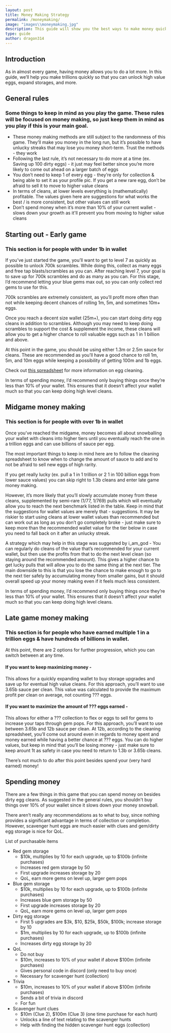 ```yaml
---
layout: post
title: Money Making Strategy
permalink: /moneymaking/
image: "images\\moneymaking.jpg"
description: This guide will show you the best ways to make money quickly!
type: guide
author: dragon314
---
```


## Introduction

As in almost every game, having money allows you to do a lot more. In this guide, we’ll help you make trillions quickly so that you can unlock high value eggs, expand storages, and more.

## General rules

### Some things to keep in mind as you play the game. These rules will be focused on money making, so just keep them in mind as you play if this is your main goal.

- These money making methods are still subject to the randomness of this game. They’ll make you money in the long run, but it’s possible to have unlucky streaks that may lose you money short-term.  Trust the methods - they work
- Following the last rule, it’s not necessary to do more at a time (ex. Saving up 100 dirty eggs) - it just may feel better since you’re more likely to come out ahead on a larger batch of eggs
- You don’t need to keep 1 of every egg - they’re only for collection & being able to set it as your profile pic. If you get a new rare egg, don’t be afraid to sell it to move to higher value cleans
- In terms of cleans, at lower levels everything is (mathematically) profitable. The values given here are suggestions for what works the best / is more consistent, but other values can still work
- Don’t spend money when it’s more than 10% of your current wallet - slows down your growth as it'll prevent you from moving to higher value cleans


## Starting out - Early game

### This section is for people with under 1b in wallet

If you’ve just started the game, you’ll want to get to level 7 as quickly as possible to unlock 700k scrambles.  While doing this, collect as many eggs and free tap blasts/scrambles as you can.  After reaching level 7, your goal is to save up for 700k scrambles and do as many as you can.  For this stage, I’d recommend letting your blue gems max out, so you can only collect red gems to use for this.

700k scrambles are extremely consistent, as you’ll profit more often than not while keeping decent chances of rolling 1m, 5m, and sometimes 10m+ eggs.

Once you reach a decent size wallet (25m+), you can start doing dirty egg cleans in addition to scrambles. Although you may need to keep doing scrambles to support the cost & supplement the income, these cleans will allow you to get a higher chance to roll valuable eggs such as 1 in 1 billion and above.

At this point in the game, you should be using either 1.3m or 2.5m sauce for cleans. These are recommended as you’ll have a good chance to roll 1m, 5m, and 10m eggs while keeping a possibility of getting 100m and 1b eggs.

Check out [this spreadsheet](https://docs.google.com/spreadsheets/d/1L66S3tMoRRhWE70PmGYDpsJ549W24aHTSoc-BuL_tJM/edit#gid=0) for more information on egg cleaning.

In terms of spending money, I’d recommend only buying things once they’re less than 10% of your wallet.  This ensures that it doesn’t affect your wallet much so that you can keep doing high level cleans.


## Midgame money making

### This section is for people with over 1b in wallet

Once you’ve reached the midgame, money becomes all about snowballing your wallet with cleans into higher tiers until you eventually reach the one in a trillion eggs and can use billions of sauce per egg.

The most important things to keep in mind here are to follow the cleaning spreadsheet to know when to change the amount of sauce to add and to not be afraid to sell new eggs of high rarity. 

If you get really lucky (ex. pull a 1 in 1 trillion or 2 1 in 100 billion eggs from lower sauce values) you can skip right to 1.3b cleans and enter late game money making.

However, it’s more likely that you’ll slowly accumulate money from these cleans, supplemented by semi-rare (1/77, 1/769) pulls which will eventually allow you to reach the next benchmark listed in the table.  Keep in mind that the suggestions for wallet values are merely that - suggestions.  It may be riskier to start using cleans at lower wallet values than recommended but can work out as long as you don’t go completely broke - just make sure to keep more than the recommended wallet value for the tier below in case you need to fall back on it after an unlucky streak.

A strategy which may help in this stage was suggested by  i_am_god - 
You can regularly do cleans of the value that’s recommended for your current wallet, but then use the profits from that to do the next level clean (so staying around the recommended amount).  This gives a higher chance to get lucky pulls that will allow you to do the same thing at the next tier.  The main downside to this is that you lose the chance to make enough to go to the next tier safely by accumulating money from smaller gains, but it should overall speed up your money making even if it feels much less consistent.

In terms of spending money, I’d recommend only buying things once they’re less than 10% of your wallet.  This ensures that it doesn’t affect your wallet much so that you can keep doing high level cleans.


## Late game money making

### This section is for people who have earned multiple 1 in a trillion eggs & have hundreds of billions in wallet.

At this point, there are 2 options for further progression, which you can switch between at any time. 

#### If you want to keep maximizing money -
This allows for a quickly expanding wallet to buy storage upgrades and save up for eventual high value cleans.
For this approach, you’ll want to use 3.65b sauce per clean. This value was calculated to provide the maximum profit per clean on average, not counting ??? eggs.

#### If you want to maximize the amount of ??? eggs earned -
This allows for either a ??? collection to flex or eggs to sell for gems to increase your taps through gem pops.
For this approach, you’ll want to use between 3.65b and 12b sauce per clean. At 12b, according to the cleaning spreadsheet, you’ll come out around even in regards to money spent and money earned while having a better chance at ??? eggs. You can do higher values, but keep in mind that you’ll be losing money - just make sure to keep arount 1t as safety in case you need to return to 1.3b or 3.65b cleans.

There’s not much to do after this point besides spend your (very hard earned) money!

## Spending money

There are a few things in this game that you can spend money on besides dirty egg cleans.  As suggested in the general rules, you shouldn't buy things over 10% of your wallet since it slows down your money snowball. 

There aren’t really any recommendations as to what to buy, since nothing provides a significant advantage in terms of collection or completion.  However, scavenger hunt eggs are much easier with clues and gem/dirty egg storage is nice for QoL. 

List of purchasable items

- Red gem storage
  - $10k, multiplies by 10 for each upgrade, up to $100b (infinite purchases)
  - Increases red gem storage by 50
  - First upgrade increases storage by 20
  - QoL, earn more gems on level up, larger gem pops
- Blue gem storage
  - $10k, multiplies by 10 for each upgrade, up to $100b (infinite purchases)
  - Increases blue gem storage by 50
  - First upgrade increases storage by 20
  - QoL, earn more gems on level up, larger gem pops
- Dirty egg storage
  - First 5 upgrades are $3k, $10, $25k, $50k, $100k; increase storage by 10
  - $1m, multiplies by 10 for each upgrade, up to $100b (infinite purchases)
  - Increases dirty egg storage by 20
- QoL
  - Do not buy
  - $10m, increases to 10% of your wallet if above $100m (infinite purchases)
  - Gives personal code in discord (only need to buy once)
  - Necessary for scavenger hunt (collection)
- Trivia
  - $10m, increases to 10% of your wallet if above $100m (infinite purchases)
  - Sends a bit of trivia in discord
  - For fun
- Scavenger hunt clues
  - $10m (Clue 2), $100m (Clue 3) (one time purchase for each hunt)
  - Unlocks a line of text relating to the scavenger hunts
  - Help with finding the hidden scavenger hunt eggs (collection)
